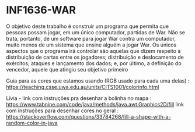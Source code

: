 # INF1636-WAR

O objetivo deste trabalho é construir um programa que permita que pessoas possam
jogar, em um único computador, partidas de War. Não se trata, portanto, de um
software para jogar War contra um computador, muito menos de um sistema que
ensine alguém a jogar War.
Os únicos aspectos que o programa irá controlar são aquelas que dizem respeito à
distribuição de cartas entre os jogadores; distribuição e deslocamento de exércitos;
ataques e lançamento dos dados; e, por último, a definição do vencedor, aquele que
atingiu seu objetivo primeiro

Guia para as cores que estamos usando (RGB usado para cada uma delas) : https://teaching.csse.uwa.edu.au/units/CITS1001/colorinfo.html

Lívia - link com instruções pra desenhar a bolinha no mapa : https://www.tabnine.com/code/java/methods/java.awt.Graphics2D/fill
link com instruções para desenhar cores no geral : https://stackoverflow.com/questions/33784268/fill-a-shape-with-a-random-color-in-java